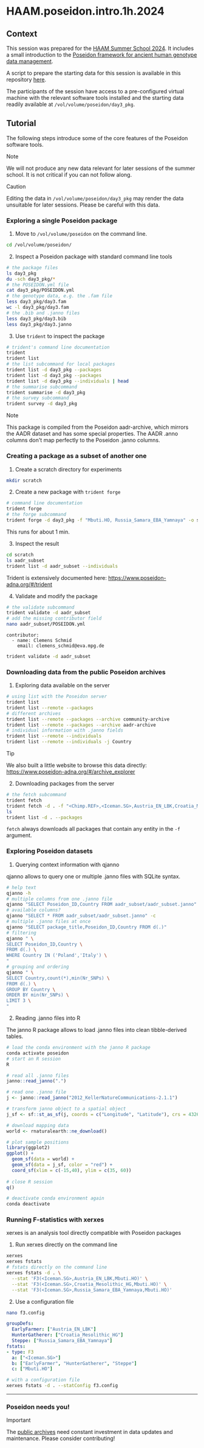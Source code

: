 # HAAM.poseidon.intro.1h.2024

## Context

This session was prepared for the [HAAM Summer School 2024](https://haam-community.github.io/haam-summer-school). It includes a small introduction to the [Poseidon framework for ancient human genotype data management](https://www.poseidon-adna.org/).

A script to prepare the starting data for this session is available in this repository [here](https://github.com/nevrome/HAAM.poseidon.intro.1h.2024/blob/main/prepare_data.R).

The participants of the session have access to a pre-configured virtual machine with the relevant software tools installed and the starting data readily available at `/vol/volume/poseidon/day3_pkg`.

## Tutorial

The following steps introduce some of the core features of the Poseidon software tools.

> [!NOTE] 
> We will not produce any new data relevant for later sessions of the summer school. It is not critical if you can not follow along.

> [!CAUTION]
> Editing the data in `/vol/volume/poseidon/day3_pkg` may render the data unsuitable for later sessions. Please be careful with this data.

### Exploring a single Poseidon package

1. Move to `/vol/volume/poseidon` on the command line.

```bash
cd /vol/volume/poseidon/
```

2. Inspect a Poseidon package with standard command line tools

```bash
# the package files
ls day3_pkg
du -sch day3_pkg/*
# the POSEIDON.yml file
cat day3_pkg/POSEIDON.yml
# the genotype data, e.g. the .fam file
less day3_pkg/day3.fam
wc -l day3_pkg/day3.fam
# the .bib and .janno files
less day3_pkg/day3.bib
less day3_pkg/day3.janno
```

3. Use `trident` to inspect the package

```bash
# trident's command line documentation
trident
trident list
# the list subcommand for local packages
trident list -d day3_pkg --packages
trident list -d day3_pkg --packages
trident list -d day3_pkg --individuals | head
# the summarise subcommand
trident summarise -d day3_pkg
# the survey subcommand
trident survey -d day3_pkg
```

> [!NOTE] 
> This package is compiled from the Poseidon aadr-archive, which mirrors the AADR dataset and has some special properties. The AADR .anno columns don't map perfectly to the Poseidon .janno columns.

### Creating a package as a subset of another one

1. Create a scratch directory for experiments

```bash
mkdir scratch
```

2. Create a new package with `trident forge`

```bash
# command line documentation
trident forge
# the forge subcommand
trident forge -d day3_pkg -f "Mbuti.HO, Russia_Samara_EBA_Yamnaya" -o scratch/aadr_subset
```

This runs for about 1 min.

3. Inspect the result

```bash
cd scratch
ls aadr_subset
trident list -d aadr_subset --individuals
```

Trident is extensively documented here: https://www.poseidon-adna.org/#/trident

4. Validate and modify the package

```bash
# the validate subcommand
trident validate -d aadr_subset
# add the missing contributor field
nano aadr_subset/POSEIDON.yml
```

```
contributor:
  - name: Clemens Schmid
    email: clemens_schmid@eva.mpg.de
```

```bash
trident validate -d aadr_subset
```

### Downloading data from the public Poseidon archives

1. Exploring data available on the server

```bash
# using list with the Poseidon server
trident list
trident list --remote --packages
# different archives
trident list --remote --packages --archive community-archive
trident list --remote --packages --archive aadr-archive
# individual information with .janno fields
trident list --remote --individuals
trident list --remote --individuals -j Country
```

> [!TIP]
> We also built a little website to browse this data directly: https://www.poseidon-adna.org/#/archive_explorer

2. Downloading packages from the server

```bash
# the fetch subcommand
trident fetch
trident fetch -d . -f "<Chimp.REF>,<Iceman.SG>,Austria_EN_LBK,Croatia_Mesolithic_HG"
ls
trident list -d . --packages
```

`fetch` always downloads all packages that contain any entity in the `-f` argument.

### Exploring Poseidon datasets

1. Querying context information with qjanno

qjanno allows to query one or multiple .janno files with SQLite syntax.

```bash
# help text
qjanno -h
# multiple columns from one .janno file
qjanno "SELECT Poseidon_ID,Country FROM aadr_subset/aadr_subset.janno"
# available columns?
qjanno "SELECT * FROM aadr_subset/aadr_subset.janno" -c
# multiple .janno files at once
qjanno "SELECT package_title,Poseidon_ID,Country FROM d(.)"
# filtering
qjanno " \
SELECT Poseidon_ID,Country \
FROM d(.) \
WHERE Country IN ('Poland','Italy') \
"
# grouping and ordering
qjanno " \
SELECT Country,count(*),min(Nr_SNPs) \
FROM d(.) \
GROUP BY Country \
ORDER BY min(Nr_SNPs) \
LIMIT 3 \
"
```

2. Reading .janno files into R

The janno R package allows to load .janno files into clean tibble-derived tables.

```bash
# load the conda environment with the janno R package
conda activate poseidon
# start an R session
R
```

```r
# read all .janno files
janno::read_janno(".")

# read one .janno file
j <- janno::read_janno("2012_KellerNatureCommunications-2.1.1")

# transform janno object to a spatial object
j_sf <- sf::st_as_sf(j, coords = c("Longitude", "Latitude"), crs = 4326)

# download mapping data
world <- rnaturalearth::ne_download()

# plot sample positions
library(ggplot2)
ggplot() +
  geom_sf(data = world) +
  geom_sf(data = j_sf, color = "red") +
  coord_sf(xlim = c(-15,40), ylim = c(35, 60))
  
# close R session
q()
```

```bash
# deactivate conda environment again
conda deactivate
```

### Running F-statistics with xerxes

xerxes is an analysis tool directly compatible with Poseidon packages

1. Run xerxes directly on the command line

```bash
xerxes
xerxes fstats
# fstats directly on the command line
xerxes fstats -d . \
  --stat 'F3(<Iceman.SG>,Austria_EN_LBK,Mbuti.HO)' \
  --stat 'F3(<Iceman.SG>,Croatia_Mesolithic_HG,Mbuti.HO)' \
  --stat 'F3(<Iceman.SG>,Russia_Samara_EBA_Yamnaya,Mbuti.HO)'
```

2. Use a configuration file

```bash
nano f3.config
```

```yml
groupDefs:
  EarlyFarmer: ["Austria_EN_LBK"]
  HunterGatherer: ["Croatia_Mesolithic_HG"]
  Steppe: ["Russia_Samara_EBA_Yamnaya"]
fstats:
- type: F3
  a: ["<Iceman.SG>"]
  b: ["EarlyFarmer", "HunterGatherer", "Steppe"]
  c: ["Mbuti.HO"]
```

```bash
# with a configuration file
xerxes fstats -d . --statConfig f3.config
```

***

### Poseidon needs you!

> [!IMPORTANT]
> The [public archives](https://www.poseidon-adna.org/#/archive_overview) need constant investment in data updates and maintenance. Please consider contributing!
